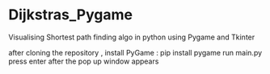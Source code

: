 # Dijkstras_Pygame
Visualising Shortest path finding algo in python using Pygame and Tkinter 

after cloning the repository , install PyGame :
        pip install pygame
run main.py
press enter after the pop up window appears
